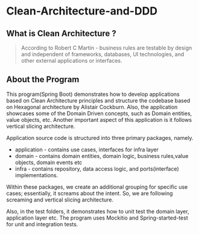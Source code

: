 #  Clean-Architecture-and-DDD 

## What is Clean Architecture ?
> According to Robert C Martin - business rules are testable by design and independent of frameworks, databases, UI technologies, and other external applications or interfaces.

## About the Program  

This program(Spring Boot) demonstrates how to develop applications based on Clean Architecture principles and structure the codebase based on Hexagonal architecture by Alistair Cockburn. Also, the application showcases some of the Domain Driven concepts, such as  Domain entities, value objects, etc. Another important aspect of this application is it follows vertical slicing architecture.

Application source code is structured into three primary packages, namely.
  * application - contains use cases, interfaces for infra layer 
  * domain - contains domain entities, domain logic, business rules,value objects, domain events etc
  * infra - contains repository, data access logic, and ports(interface) implementations.

Within these packages, we create an additional grouping for specific use cases; essentially, it screams about the intent. So, we are following screaming and vertical slicing architecture.

Also, in the test folders, it demonstrates how to unit test the domain layer, application layer etc. The program uses Mockitio and Spring-started-test for unit and integration tests. 
